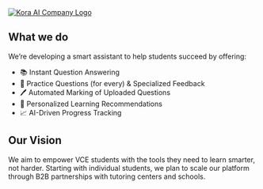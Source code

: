<a href="https://app.koraai.com.au/">
  <img alt="Kora AI Company Logo" src="https://www.koraai.com.au/company-logos/KoraLogo03.svg">
</a>

## What we do
We’re developing a smart assistant to help students succeed by offering:

- 📚 Instant Question Answering 
- 📝 Practice Questions (for every) & Specialized Feedback 
- 🖊️ Automated Marking of Uploaded Questions 
- 🎯 Personalized Learning Recommendations 
- 📈 AI-Driven Progress Tracking

## Our Vision
We aim to empower VCE students with the tools they need to learn smarter, not harder.
Starting with individual students, we plan to scale our platform through B2B partnerships with tutoring centers and schools.
